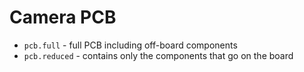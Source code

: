 # Camera PCB

- `pcb.full` - full PCB including off-board components
- `pcb.reduced` - contains only the components that go on the board

